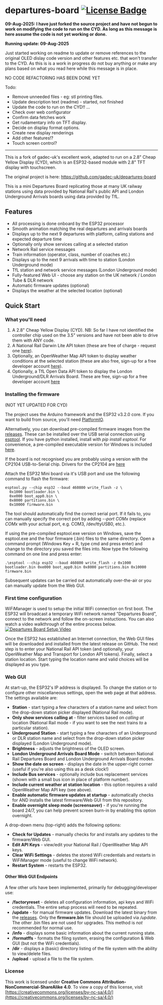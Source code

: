 # departures-board [![License Badge](https://img.shields.io/badge/BY--NC--SA%204.0%20License-grey?style=flat&logo=creativecommons&logoColor=white)](https://creativecommons.org/licenses/by-nc-sa/4.0/)

**09-Aug-2025: I have just forked the source project and have not begun to work on modifying the code to run on the CYD. As long as this message is here assume the code is not yet working or done.**

**Running update: 09-Aug-2025**

Just started working on readme to update or remove references to the original OLED dislay code version and other features etc. that won't transfer to the CYD. As this is is a work in progress do not buy anything or make any plans based on what you read here while this message is in place.

NO CODE REFACTORING HAS BEEN DONE YET

Todo:

  * Remove unneeded files - eg: stl printing files.
  * Update description text (readme) - started, not finished 
  * Update the code to run on the CYD!! ...
  * Check over web configurator
  * Confirm data fetches work
  * Get rudamentary info on TFT display. 
  * Decide on display format options.
  * Create new display renderings
  * Add other features!?
  * Touch screen control?
----------
This is a fork of gadec-uk's excellent work, adapted to run on a 2.8" Cheap Yellow Display (CYD), which is an ESP32-based module with 2.8" TFT display with touchscreen.

The original project is here: https://github.com/gadec-uk/departures-board

This is a mini Departures Board replicating those at many UK railway stations using data provided by National Rail's public API and London Underground Arrivals boards using data provided by TfL.

## Features
* All processing is done onboard by the ESP32 processor
* Smooth animation matching the real departures and arrivals boards
* Displays up to the next 9 departures with platform, calling stations and expected departure time
* Optionally only show services calling at a selected station
* Network Rail service messages
* Train information (operator, class, number of coaches etc.)
* Displays up to the next 9 arrivals with time to station (London Underground mode)
* TfL station and network service messages (London Underground mode)
* Fully-featured Web UI - choose any station on the UK network / London Tube & DLR network
* Automatic firmware updates (optional)
* Displays the weather at the selected location (optional)

## Quick Start

### What you'll need

1. A 2.8" Cheap Yellow Display (CYD). NB: So far I have not identified the controller chip used on the 3.5" versions and have not been able to drive them with ANY code.
2. A National Rail Darwin Lite API token (these are free of charge - request one [here](https://realtime.nationalrail.co.uk/OpenLDBWSRegistration)).
3. Optionally, an OpenWeather Map API token to display weather conditions at the selected station (these are also free, sign-up for a free developer account [here](https://home.openweathermap.org/users/sign_up)).
4. Optionally, a TfL Open Data API token to display the London Underground/DLR Arrivals Board. These are free, sign-up for a free developer account [here](https://api-portal.tfl.gov.uk/signup)

### Installing the firmware

(NOT YET UPDATED FOR CYD)

The project uses the Arduino framework and the ESP32 v3.2.0 core. If you want to build from source, you'll need [PlatformIO](https://platformio.org).

Alternatively, you can download pre-compiled firmware images from the [releases](https://github.com/gadec-uk/departures-board/releases). These can be installed over the USB serial connection using [esptool](https://github.com/espressif/esptool). If you have python installed, install with *pip install esptool*. For convenience, a pre-compiled executable version for Windows is included [here](https://github.com/gadec-uk/departures-board/tree/main/esptool).

If the board is not recognised you are probably using a version with the CP2104 USB-to-Serial chip. Drivers for the CP2104 are [here](https://www.silabs.com/developer-tools/usb-to-uart-bridge-vcp-drivers?tab=downloads)

Attach the ESP32 Mini board via it's USB port and use the following command to flash the firmware:

```
esptool.py --chip esp32 --baud 460800 write_flash -z \
  0x1000 bootloader.bin \
  0xe000 boot_app0.bin \
  0x8000 partitions.bin \
  0x10000 firmware.bin
```

The tool should automatically find the correct serial port. If it fails to, you can manually specify the correct port by adding *--port COMx* (replace *COMx* with your actual port, e.g. COM3, /dev/ttyUSB0, etc.).

If using the pre-compiled esptool.exe version on Windows, save the esptool.exe and the four firmware (.bin) files to the same directory. Open a command prompt (Windows Key + R, type cmd and press enter) and change to the directory you saved the files into. Now type the following command on one line and press enter:
```
.\esptool --chip esp32 --baud 460800 write_flash -z 0x1000 bootloader.bin 0xe000 boot_app0.bin 0x8000 partitions.bin 0x10000 firmware.bin
```

Subsequent updates can be carried out automatically over-the-air or you can manually update from the Web GUI.

### First time configuration

WiFiManager is used to setup the initial WiFi connection on first boot. The ESP32 will broadcast a temporary WiFi network named "Departures Board", connect to the network and follow the on-screen instuctions. You can also watch a video walkthrough of the entire process below.
[![Departures Board Setup Video](https://github.com/user-attachments/assets/176f0489-d846-42de-913f-eb838d9ab941)](https://youtu.be/bMyI56zwHyc)

Once the ESP32 has established an Internet connection, the Web GUI files will be downloaded and installed from the latest release on GitHub. The next step is to enter your National Rail API token (and optionally, your OpenWeather Map and Transport for London API tokens). Finally, select a station location. Start typing the location name and valid choices will be displayed as you type.

### Web GUI

At start-up, the ESP32's IP address is displayed. To change the station or to configure other miscellaneous settings, open the web page at that address. The settings available are:
- **Station** - start typing a few characters of a station name and select from the drop-down station picker displayed (National Rail mode).
- **Only show services calling at** - filter services based on *calling at* location (National Rail mode - if you want to see the next trains *to* a particular station).
- **Underground Station** - start typing a few characters of an Underground or DLR station name and select from the drop-down station picker displayed (London Underground mode).
- **Brightness** - adjusts the brightness of the OLED screen.
- **London Underground Arrivals Board Mode** - switch between National Rail Departures Board and London Underground Arrivals Board modes.
- **Show the date on screen** - displays the date in the upper-right corner (useful if you're also using this as a desk clock!)
- **Include Bus services** - optionally include bus replacement services (shown with a small bus icon in place of platform number).
- **Include current weather at station location** - this option requires a valid OpenWeather Map API key (see above).
- **Enable automatic firmware updates at startup** - automatically checks for AND installs the latest firmware/Web GUI from this repository.
- **Enable overnight sleep mode (screensaver)** - if you're running the board 24/7, you can help prevent screen burn-in by enabling this option overnight.

A drop-down menu (top-right) adds the following options:
- **Check for Updates** - manually checks for and installs any updates to the firmware/Web GUI.
- **Edit API Keys** - view/edit your National Rail / OpenWeather Map API keys.
- **Clear WiFi Settings** - deletes the stored WiFi credentials and restarts in WiFiManager mode (useful to change WiFi network).
- **Restart System** - restarts the ESP32.

#### Other Web GUI Endpoints

A few other urls have been implemented, primarily for debugging/developer use:
- **/factoryreset** - deletes all configuration information, api keys and WiFi credentials. The entire setup process will need to be repeated.
- **/update** - for manual firmware updates. Download the latest binary from the [releases](https://github.com/gadec-uk/departures-board/releases). Only the **firmware.bin** file should be uploaded via */update*. The other .bin files are not used for upgrades. This method is *not* recommended for normal use.
- **/info** - displays some basic information about the current running state.
- **/formatffs** - formats the filing system, erasing the configuration & Web GUI (but not the WiFi credentials).
- **/dir** - displays a (basic) directory listing of the file system with the ability to view/delete files.
- **/upload** - upload a file to the file system.

### License
This work is licensed under **Creative Commons Attribution-NonCommercial-ShareAlike 4.0**. To view a copy of this license, visit [https://creativecommons.org/licenses/by-nc-sa/4.0/](https://creativecommons.org/licenses/by-nc-sa/4.0/)
